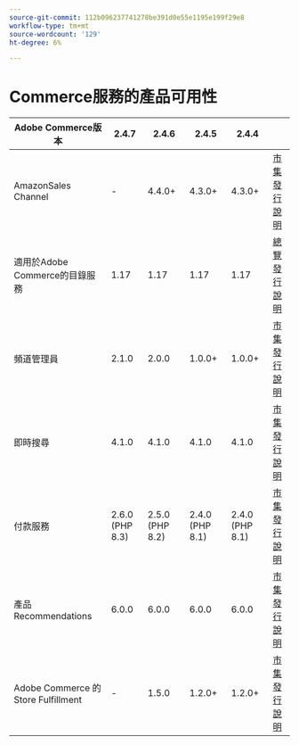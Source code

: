 ```yaml
---
source-git-commit: 112b096237741278be391d0e55e1195e199f29e8
workflow-type: tm+mt
source-wordcount: '129'
ht-degree: 6%

---
```

# Commerce服務的產品可用性


<table style="table-layout:auto">
  <thead>
    <tr>
      <th>Adobe Commerce版本</th>
      <th>2.4.7</th>
      <th>2.4.6</th>
      <th>2.4.5</th>
      <th>2.4.4</th>
      <th></th>
    </tr>
  </thead>
  <tbody>
      <tr>
          <td>AmazonSales Channel</td>
          <td>-</td>
          <td>4.4.0+</td>
          <td>4.3.0+</td>
          <td>4.3.0+</td>
          <td>
              <a href="https://commercemarketplace.adobe.com/magento-module-amazon.html">市集</a><br/>
              <a href="https://experienceleague.adobe.com/docs/commerce-channels/amazon/release-notes.html">發行說明</a><br/>
          </td>
      </tr>
      <tr>
          <td>適用於Adobe Commerce的目錄服務</td>
          <td>1.17</td>
          <td>1.17</td>
          <td>1.17</td>
          <td>1.17</td>
          <td>
              <a href="https://experienceleague.adobe.com/docs/commerce-merchant-services/catalog-service/guide-overview.html">總覽</a><br/>
              <a href="https://experienceleague.adobe.com/docs/commerce-merchant-services/catalog-service/release-notes.html">發行說明</a><br/>
          </td>
      </tr>
      <tr>
          <td>頻道管理員</td>
          <td>2.1.0</td>
          <td>2.0.0</td>
          <td>1.0.0+</td>
          <td>1.0.0+</td>
          <td>
              <a href="https://commercemarketplace.adobe.com/magento-channel-manager.html">市集</a><br/>
              <a href="https://experienceleague.adobe.com/docs/commerce-channels/channel-manager/release-notes.html">發行說明</a><br/>
          </td>
      </tr>
      <tr>
          <td>即時搜尋</td>
          <td>4.1.0</td>
          <td>4.1.0</td>
          <td>4.1.0</td>
          <td>4.1.0</td>
          <td>
              <a href="https://commercemarketplace.adobe.com/magento-live-search.html">市集</a><br/>
              <a href="https://experienceleague.adobe.com/docs/commerce-merchant-services/live-search/release-notes.html">發行說明</a><br/>
          </td>
      </tr>
      <tr>
          <td>付款服務</td>
          <td>2.6.0 (PHP 8.3)</td>
          <td>2.5.0 (PHP 8.2)</td>
          <td>2.4.0 (PHP 8.1)</td>
          <td>2.4.0 (PHP 8.1)</td>
          <td>
              <a href="https://commercemarketplace.adobe.com/magento-payment-services.html">市集</a><br/>
              <a href="https://experienceleague.adobe.com/docs/commerce-merchant-services/payment-services/release-notes.html">發行說明</a><br/>
          </td>
      </tr>
      <tr>
          <td>產品Recommendations</td>
          <td>6.0.0</td>
          <td>6.0.0</td>
          <td>6.0.0</td>
          <td>6.0.0</td>
          <td>
              <a href="https://commercemarketplace.adobe.com/magento-product-recommendations.html">市集</a><br/>
              <a href="https://experienceleague.adobe.com/docs/commerce-merchant-services/product-recommendations/release-notes.html">發行說明</a><br/>
          </td>
      </tr>
      <tr>
          <td>Adobe Commerce 的 Store Fulfillment</td>
          <td>-</td>
          <td>1.5.0</td>
          <td>1.2.0+</td>
          <td>1.2.0+</td>
          <td>
              <a href="https://commercemarketplace.adobe.com/store-fulfillment-magento-walmart.html">市集</a><br/>
              <a href="https://experienceleague.adobe.com/docs/commerce-merchant-services/store-fulfillment/release-notes.html">發行說明</a><br/>
          </td>
      </tr>
  </tbody>
</table>
